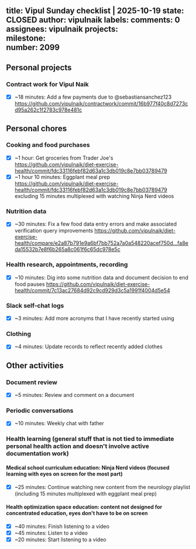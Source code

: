 title:	Vipul Sunday checklist | 2025-10-19
state:	CLOSED
author:	vipulnaik
labels:	
comments:	0
assignees:	vipulnaik
projects:	
milestone:	
number:	2099
--
## Personal projects

### Contract work for Vipul Naik

- [x] ~18 minutes: Add a few payments due to @sebastiansanchez123 https://github.com/vipulnaik/contractwork/commit/16b977f40c8d7273cd95a262c1f2783c978e481c

## Personal chores

### Cooking and food purchases

- [x] ~1 hour: Get groceries from Trader Joe's https://github.com/vipulnaik/diet-exercise-health/commit/fdc33116febf82d63a1c3db019c8e7bb03789479
- [x] ~1 hour 10 minutes: Eggplant meal prep https://github.com/vipulnaik/diet-exercise-health/commit/fdc33116febf82d63a1c3db019c8e7bb03789479 excluding 15 minutes multiplexed with watching Ninja Nerd videos

### Nutrition data

- [x] ~30 minutes: Fix a few food data entry errors and make associated verification query improvements https://github.com/vipulnaik/diet-exercise-health/compare/e2a87b791e9a6bf7bb752a7a0a548220acef750d...fa8eda15532b7e8f6b265a8c061f6c65dc978e5c

### Health research, appointments, recording

- [x] ~10 minutes: Dig into some nutrition data and document decision to end food pauses https://github.com/vipulnaik/diet-exercise-health/commit/7c13ac27684d92c9cd929d3c5a1991f4004d5e54

### Slack self-chat logs

- [x] ~3 minutes: Add more acronyms that I have recently started using

### Clothing

- [x] ~4 minutes: Update records to reflect recently added clothes

## Other activities

### Document review

- [x] ~5 minutes: Review and comment on a document

### Periodic conversations

- [x] ~10 minutes: Weekly chat with father

### Health learning (general stuff that is not tied to immediate personal health action and doesn't involve active documentation work)

#### Medical school curriculum education: Ninja Nerd videos (focused learning with eyes on screen for the most part)

- [x] ~25 minutes: Continue watching new content from the neurology playlist (including 15 minutes multiplexed with eggplant meal prep)

#### Health optimization space education: content not designed for concentrated education, eyes don't have to be on screen

- [x] ~40 minutes: Finish listening to a video
- [x] ~45 minutes: Listen to a video
- [x] ~20 minutes: Start listening to a video
